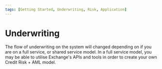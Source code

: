 ```yaml
---
tags: [Getting Started, Underwriting, Risk, Application]
---
```


# Underwriting

The flow of underwriting on the system will changed depending on if you are on a full service, or shared service model. In a full service model, you may be able to utilise Exchange's APIs and tools in order to create your own Credit Risk + AML model. 

<!-- type: row -->

<!-- type: card
title: See Full Service
description: Reports provided to support underwriting decision
link: ?path=docs/getting-started/getting-started-underwriting-fullservice.md

-->
<!-- type: card
title: See Shared Service
description: Underwriting decision response sent by Fiserv
link: ?path=docs/getting-started/getting-started-underwriting-sharedservice.md
-->

<!-- type: row-end -->
